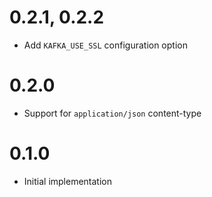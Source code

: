 # 0.2.1, 0.2.2

* Add `KAFKA_USE_SSL` configuration option

# 0.2.0

* Support for `application/json` content-type

# 0.1.0

* Initial implementation
